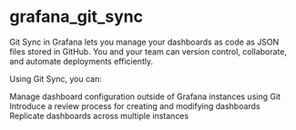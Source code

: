 # grafana_git_sync

Git Sync in Grafana lets you manage your dashboards as code as JSON files stored in GitHub. You and your team can version control, collaborate, and automate deployments efficiently.

Using Git Sync, you can:

Manage dashboard configuration outside of Grafana instances using Git
Introduce a review process for creating and modifying dashboards
Replicate dashboards across multiple instances
